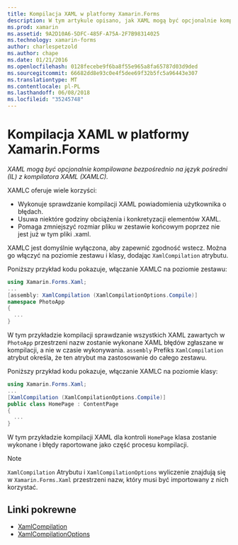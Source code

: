 ```yaml
---
title: Kompilacja XAML w platformy Xamarin.Forms
description: W tym artykule opisano, jak XAML mogą być opcjonalnie kompilowane bezpośrednio na język pośredni (IL) z kompilatora XAML platformy Xamarin.Forms (XAMLC).
ms.prod: xamarin
ms.assetid: 9A2D10A6-5DFC-485F-A75A-2F7B98314025
ms.technology: xamarin-forms
author: charlespetzold
ms.author: chape
ms.date: 01/21/2016
ms.openlocfilehash: 0128fecebe9f6ba8f55e965a8fa65787d03d9ded
ms.sourcegitcommit: 66682dd8e93c0e4f5dee69f32b5fc5a96443e307
ms.translationtype: MT
ms.contentlocale: pl-PL
ms.lasthandoff: 06/08/2018
ms.locfileid: "35245748"
---
```

# <a name="xaml-compilation-in-xamarinforms"></a>Kompilacja XAML w platformy Xamarin.Forms

_XAML mogą być opcjonalnie kompilowane bezpośrednio na język pośredni (IL) z kompilatora XAML (XAMLC)._

XAMLC oferuje wiele korzyści:

- Wykonuje sprawdzanie kompilacji XAML powiadomienia użytkownika o błędach.
- Usuwa niektóre godziny obciążenia i konkretyzacji elementów XAML.
- Pomaga zmniejszyć rozmiar pliku w zestawie końcowym poprzez nie jest już w tym pliki .xaml.

XAMLC jest domyślnie wyłączona, aby zapewnić zgodność wstecz. Można go włączyć na poziomie zestawu i klasy, dodając `XamlCompilation` atrybutu.

Poniższy przykład kodu pokazuje, włączanie XAMLC na poziomie zestawu:

```csharp
using Xamarin.Forms.Xaml;
...
[assembly: XamlCompilation (XamlCompilationOptions.Compile)]
namespace PhotoApp
{
  ...
}
```

W tym przykładzie kompilacji sprawdzanie wszystkich XAML zawartych w `PhotoApp` przestrzeni nazw zostanie wykonane XAML błędów zgłaszane w kompilacji, a nie w czasie wykonywania.
`assembly` Prefiks `XamlCompilation` atrybut określa, że ten atrybut ma zastosowanie do całego zestawu.

Poniższy przykład kodu pokazuje, włączanie XAMLC na poziomie klasy:

```csharp
using Xamarin.Forms.Xaml;
...
[XamlCompilation (XamlCompilationOptions.Compile)]
public class HomePage : ContentPage
{
  ...
}
```

W tym przykładzie kompilacji XAML dla kontroli `HomePage` klasa zostanie wykonane i błędy raportowane jako część procesu kompilacji.

> [!NOTE]
> `XamlCompilation` Atrybutu i `XamlCompilationOptions` wyliczenie znajdują się w `Xamarin.Forms.Xaml` przestrzeni nazw, który musi być importowany z nich korzystać.


## <a name="related-links"></a>Linki pokrewne

- [XamlCompilation](https://developer.xamarin.com/api/type/Xamarin.Forms.Xaml.XamlCompilationAttribute/)
- [XamlCompilationOptions](https://developer.xamarin.com/api/type/Xamarin.Forms.Xaml.XamlCompilationOptions/)
